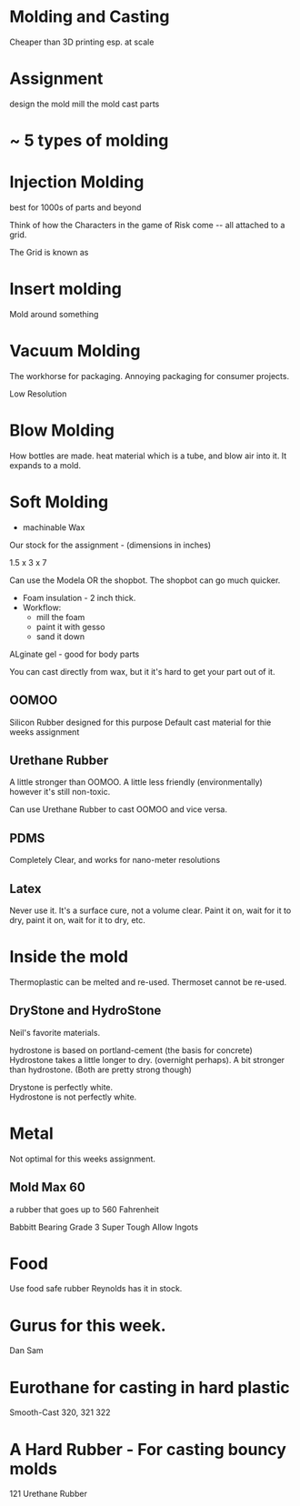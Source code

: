 # Molding and Casting

Cheaper than 3D printing esp. at scale


# Assignment

design the mold
mill the mold
cast parts


# ~ 5 types of molding

# Injection Molding

best for 1000s of parts and beyond

Think of how the Characters in the game of Risk come -- all attached to a grid. 

The Grid is known as

# Insert molding

Mold around something

# Vacuum Molding

The workhorse for packaging. Annoying packaging for consumer projects. 

Low Resolution 

# Blow Molding

How bottles are made. heat material which is a tube, and blow air into it. It expands to a mold.

# Soft Molding

- machinable Wax

Our stock for the assignment - (dimensions in inches)

1.5 x 3 x 7

Can use the Modela OR the shopbot. The shopbot can go much quicker.

- Foam insulation - 2 inch thick.
- Workflow:
  - mill the foam
  - paint it with gesso
  - sand it down


ALginate gel - good for body parts

You can cast directly from wax, but it it's hard to get your part out of it. 

## OOMOO

Silicon Rubber designed for this purpose
Default cast material for thie weeks assignment

## Urethane Rubber

A little stronger than OOMOO. A little less friendly (environmentally) however it's still non-toxic.

Can use Urethane Rubber to cast OOMOO and vice versa.

## PDMS

Completely Clear, and works for nano-meter resolutions

## Latex

Never use it. It's a surface cure, not a volume clear. Paint it on, wait for it to dry, paint it on, wait for it to dry, etc. 

# Inside the mold

Thermoplastic can be melted and re-used.
Thermoset cannot be re-used. 

## DryStone and HydroStone

Neil's favorite materials. 

hydrostone is based on portland-cement (the basis for concrete)  
Hydrostone takes a little longer to dry. (overnight perhaps). A bit stronger than hydrostone. (Both are pretty strong though)

Drystone is perfectly white.  
Hydrostone is not perfectly white.

# Metal

Not optimal for this weeks assignment. 

## Mold Max 60 

a rubber that goes up to 560 Fahrenheit

Babbitt Bearing Grade 3 Super Tough Allow Ingots

# Food

Use food safe rubber
Reynolds has it in stock. 

# Gurus for this week.

Dan
Sam

# Eurothane for casting in hard plastic 

Smooth-Cast 320, 321 322

# A Hard Rubber - For casting bouncy molds
121 Urethane Rubber 